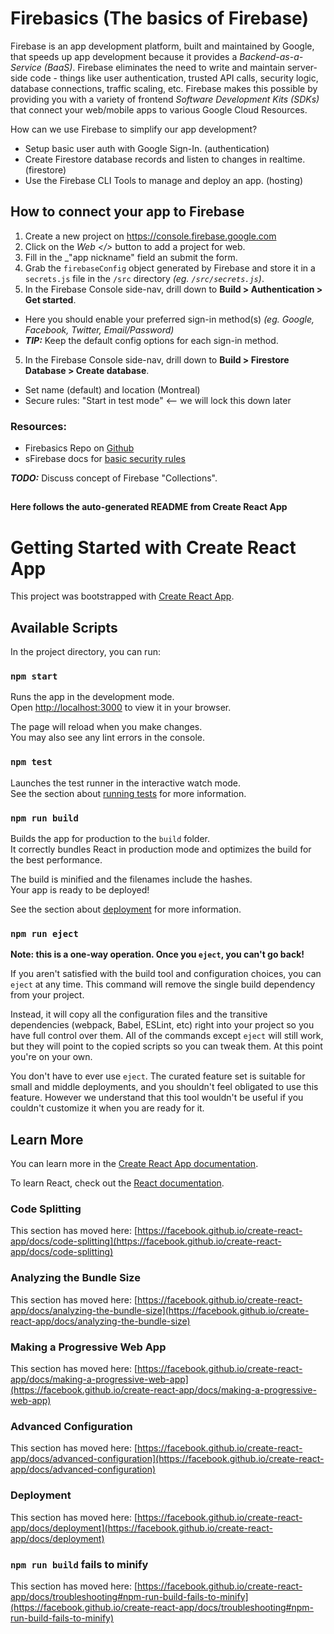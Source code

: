 # Firebasics (The basics of Firebase)

Firebase is an app development platform, built and maintained by Google, that speeds up app development because it provides a _Backend-as-a-Service (BaaS)_. Firebase eliminates the need to write and maintain server-side code - things like user authentication, trusted API calls, security logic, database connections, traffic scaling, etc. Firebase makes this possible by providing you with a variety of frontend _Software Development Kits (SDKs)_ that connect your web/mobile apps to various Google Cloud Resources.

How can we use Firebase to simplify our app development?

- Setup basic user auth with Google Sign-In. (authentication)
- Create Firestore database records and listen to changes in realtime. (firestore)
- Use the Firebase CLI Tools to manage and deploy an app. (hosting)


## How to connect your app to Firebase

1. Create a new project on https://console.firebase.google.com
2. Click on the _Web </>_ button to add a project for web.
3. Fill in the _"app nickname" field an submit the form.
3. Grab the `firebaseConfig` object generated by Firebase and store it in a `secrets.js` file in the `/src` directory _(eg. `/src/secrets.js`)_.
4. In the Firebase Console side-nav, drill down to **Build > Authentication > Get started**.
  - Here you should enable your preferred sign-in method(s) _(eg. Google, Facebook, Twitter, Email/Password)_
  - _**TIP:**_ Keep the default config options for each sign-in method.
5. In the Firebase Console side-nav,  drill down to **Build > Firestore Database > Create database**.
  - Set name (default) and location (Montreal)
  - Secure rules: "Start in test mode" <-- we will lock this down later

### Resources:
- Firebasics Repo on [Github](https://github.com/yoSteve/firebasics-react)  
- sFirebase docs for [basic security rules](https://firebase.google.com/docs/rules/basics?authuser=0&hl=en)

***TODO:*** Discuss concept of Firebase "Collections".

##  
#### Here follows the auto-generated README from Create React App
##
# Getting Started with Create React App

This project was bootstrapped with [Create React App](https://github.com/facebook/create-react-app).

## Available Scripts

In the project directory, you can run:

### `npm start`

Runs the app in the development mode.\
Open [http://localhost:3000](http://localhost:3000) to view it in your browser.

The page will reload when you make changes.\
You may also see any lint errors in the console.

### `npm test`

Launches the test runner in the interactive watch mode.\
See the section about [running tests](https://facebook.github.io/create-react-app/docs/running-tests) for more information.

### `npm run build`

Builds the app for production to the `build` folder.\
It correctly bundles React in production mode and optimizes the build for the best performance.

The build is minified and the filenames include the hashes.\
Your app is ready to be deployed!

See the section about [deployment](https://facebook.github.io/create-react-app/docs/deployment) for more information.

### `npm run eject`

**Note: this is a one-way operation. Once you `eject`, you can't go back!**

If you aren't satisfied with the build tool and configuration choices, you can `eject` at any time. This command will remove the single build dependency from your project.

Instead, it will copy all the configuration files and the transitive dependencies (webpack, Babel, ESLint, etc) right into your project so you have full control over them. All of the commands except `eject` will still work, but they will point to the copied scripts so you can tweak them. At this point you're on your own.

You don't have to ever use `eject`. The curated feature set is suitable for small and middle deployments, and you shouldn't feel obligated to use this feature. However we understand that this tool wouldn't be useful if you couldn't customize it when you are ready for it.

## Learn More

You can learn more in the [Create React App documentation](https://facebook.github.io/create-react-app/docs/getting-started).

To learn React, check out the [React documentation](https://reactjs.org/).

### Code Splitting

This section has moved here: [https://facebook.github.io/create-react-app/docs/code-splitting](https://facebook.github.io/create-react-app/docs/code-splitting)

### Analyzing the Bundle Size

This section has moved here: [https://facebook.github.io/create-react-app/docs/analyzing-the-bundle-size](https://facebook.github.io/create-react-app/docs/analyzing-the-bundle-size)

### Making a Progressive Web App

This section has moved here: [https://facebook.github.io/create-react-app/docs/making-a-progressive-web-app](https://facebook.github.io/create-react-app/docs/making-a-progressive-web-app)

### Advanced Configuration

This section has moved here: [https://facebook.github.io/create-react-app/docs/advanced-configuration](https://facebook.github.io/create-react-app/docs/advanced-configuration)

### Deployment

This section has moved here: [https://facebook.github.io/create-react-app/docs/deployment](https://facebook.github.io/create-react-app/docs/deployment)

### `npm run build` fails to minify

This section has moved here: [https://facebook.github.io/create-react-app/docs/troubleshooting#npm-run-build-fails-to-minify](https://facebook.github.io/create-react-app/docs/troubleshooting#npm-run-build-fails-to-minify)
